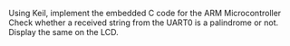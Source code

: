 Using Keil, implement the embedded C code for the ARM Microcontroller
Check whether a received string from the UART0 is a palindrome or not. Display the same on the LCD.